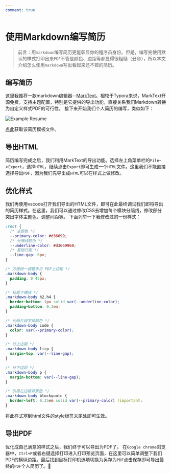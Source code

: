 ```yaml
---
comment: true
---
```


# 使用Markdown编写简历
> 前言：用`markdown`编写简历更能彰显你的程序员身份。但是，编写完使用默认的样式打印出来`PDF`不管是颜色、边距等都显得很粗糙（丑😄），所以本文介绍怎么使用`markdown`写出看起来还不错的简历。

## 编写简历
这里我推荐一款markdown编辑器--[MarkText](https://github.com/marktext/marktext)。相较于Typora来说，MarkText开源免费，支持主题配置，特别是它提供的导出功能，直接关系我们Markdown转换为自定义样式PDF的可行性。
接下来开始我们个人简历的编写，类似如下：

<img src="/images/resume.jpg" alt="Example Resume">

<a href="https://zhou-tao.github.io/blog/markdown/example_resume.md" download>点此</a>获取该简历模板文件。

## 导出HTML
简历编写完成之后，我们利用MarkText的导出功能。选择左上角菜单栏的`File`->`Export`，选择`HTML`，继续点击`Export`即可生成一个`HTML`文件。这里我们不能直接选择导出`PDF`，因为我们先导出成`HTML`可以在样式上做修改。

## 优化样式
我们再使用vscode打开我们导出的HTML文件，即可在此最终调试我们即将导出的简历样式。在这里，我们可以通过修改CSS去增加每个模块分隔线，修改部分突出字体主题色，调整间距等。
下面列举一下我修改过的一份样式：
```css
:root {
  /* 主题色 */
  --primary-color: #d36699;
  /* 分隔线颜色 */
  --underline-color: #d3669960;
  /* 基础行距 */
  --line-gap: 6px;
}

/* 方便统一调整多页 PDF上边距 */
.markdown-body {
  padding: 0 45px;
}

/* 标题下横线 */
.markdown-body h2,h4 {
  border-bottom: 1px solid var(--underline-color);
  padding-bottom: 0.3em;
}

/* 代码片段字体颜色 */
.markdown-body code {
  color: var(--primary-color);
}

/* 行上边距 */
.markdown-body li>p {
  margin-top: var(--line-gap);
}

/* 行下边距 */
.markdown-body p {
  margin-bottom: var(--line-gap);
}

/* 引用左边框背景色 */
.markdown-body blockquote {
  border-left: 0.25em solid var(--primary-color) !important;
}
```
将此样式塞到html文件的style标签末尾处即可生效。

## 导出PDF
优化成自己满意的样式之后，我们终于可以导出为PDF了。
在`Google chrome`浏览器中，`Ctrl+P`或者右键选择打印进入打印预览页面，在这里可以简单调整下我们PDF的横纵边距。最后找到目标打印机选项切换为另存为`PDF`点击保存即可导出最终的`PDF`个人简历了。:100: